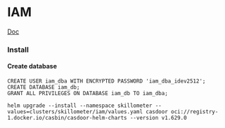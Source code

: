 # IAM

[Doc](https://casdoor.org/)

### Install
#### Create database
```postgresql
CREATE USER iam_dba WITH ENCRYPTED PASSWORD 'iam_dba_idev2512';
CREATE DATABASE iam_db;
GRANT ALL PRIVILEGES ON DATABASE iam_db TO iam_dba;
```

```shell
helm upgrade --install --namespace skillometer --values=clusters/skillometer/iam/values.yaml casdoor oci://registry-1.docker.io/casbin/casdoor-helm-charts --version v1.629.0
```